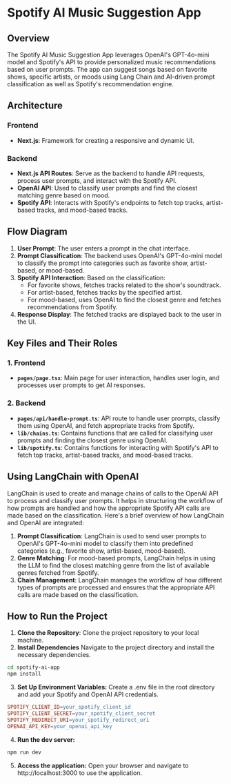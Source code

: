 # Spotify AI Music Suggestion App

## Overview
The Spotify AI Music Suggestion App leverages OpenAI's GPT-4o-mini model and Spotify's API to provide personalized music recommendations based on user prompts. The app can suggest songs based on favorite shows, specific artists, or moods using Lang Chain and AI-driven prompt classification as well as Spotify's recommendation engine.

## Architecture

### Frontend
- **Next.js**: Framework for creating a responsive and dynamic UI.

### Backend
- **Next.js API Routes**: Serve as the backend to handle API requests, process user prompts, and interact with the Spotify API.
- **OpenAI API**: Used to classify user prompts and find the closest matching genre based on mood.
- **Spotify API**: Interacts with Spotify's endpoints to fetch top tracks, artist-based tracks, and mood-based tracks.

## Flow Diagram
1. **User Prompt**: The user enters a prompt in the chat interface.
2. **Prompt Classification**: The backend uses OpenAI's GPT-4o-mini model to classify the prompt into categories such as favorite show, artist-based, or mood-based.
3. **Spotify API Interaction**: Based on the classification:
   - For favorite shows, fetches tracks related to the show's soundtrack.
   - For artist-based, fetches tracks by the specified artist.
   - For mood-based, uses OpenAI to find the closest genre and fetches recommendations from Spotify.
4. **Response Display**: The fetched tracks are displayed back to the user in the UI.

## Key Files and Their Roles

### 1. Frontend
- **`pages/page.tsx`**: Main page for user interaction, handles user login, and processes user prompts to get AI responses.

### 2. Backend
- **`pages/api/handle-prompt.ts`**: API route to handle user prompts, classify them using OpenAI, and fetch appropriate tracks from Spotify.
- **`lib/chains.ts`**: Contains functions that are called for classifying user prompts and finding the closest genre using OpenAI.
- **`lib/spotify.ts`**: Contains functions for interacting with Spotify's API to fetch top tracks, artist-based tracks, and mood-based tracks.

## Using LangChain with OpenAI

LangChain is used to create and manage chains of calls to the OpenAI API to process and classify user prompts. It helps in structuring the workflow of how prompts are handled and how the appropriate Spotify API calls are made based on the classification. Here's a brief overview of how LangChain and OpenAI are integrated:

1. **Prompt Classification**: LangChain is used to send user prompts to OpenAI's GPT-4o-mini model to classify them into predefined categories (e.g., favorite show, artist-based, mood-based).
2. **Genre Matching**: For mood-based prompts, LangChain helps in using the LLM to find the closest matching genre from the list of available genres fetched from Spotify.
3. **Chain Management**: LangChain manages the workflow of how different types of prompts are processed and ensures that the appropriate API calls are made based on the classification.

## How to Run the Project
1. **Clone the Repository**: Clone the project repository to your local machine.
2. **Install Dependencies** Navigate to the project directory and install the necessary dependencies.
```sh
cd spotify-ai-app
npm install
```
3. **Set Up Environment Variables:** Create a .env file in the root directory and add your Spotify and OpenAI API credentials.
```makefile
SPOTIFY_CLIENT_ID=your_spotify_client_id
SPOTIFY_CLIENT_SECRET=your_spotify_client_secret
SPOTIFY_REDIRECT_URI=your_spotify_redirect_uri
OPENAI_API_KEY=your_openai_api_key
```
4. **Run the dev server:**
```sh
npm run dev
```
5. **Access the application:** Open your browser and navigate to http://localhost:3000 to use the application.
